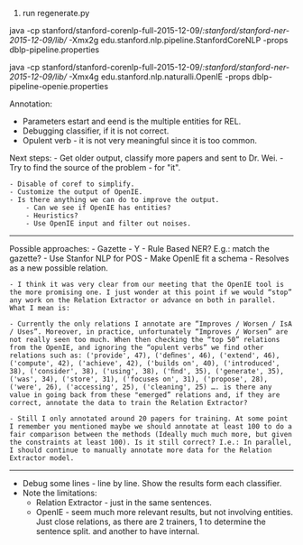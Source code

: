 1. run regenerate.py

java -cp stanford/stanford-corenlp-full-2015-12-09/*:stanford/stanford-ner-2015-12-09/lib/* -Xmx2g edu.stanford.nlp.pipeline.StanfordCoreNLP -props dblp-pipeline.properties

java -cp stanford/stanford-corenlp-full-2015-12-09/*:stanford/stanford-ner-2015-12-09/lib/* -Xmx4g edu.stanford.nlp.naturalli.OpenIE -props dblp-pipeline-openie.properties




Annotation:
- Parameters estart and eend is the multiple entities for REL.
- Debugging classifier, if it is not correct.
- Opulent verb - it is not very meaningful since it is too common.

Next steps:
    - Get older output, classify more papers and sent to Dr. Wei.
    - Try to find the source of the problem - for "it".

    - Disable of coref to simplify.
    - Customize the output of OpenIE.
    - Is there anything we can do to improve the output.
        - Can we see if OpenIE has entities?
        - Heuristics?
        - Use OpenIE input and filter out noises.

----------------------------

Possible approaches:
    - Gazette - Y
    - Rule Based NER? E.g.: match the gazette?
    - Use Stanfor NLP for POS
    - Make OpenIE fit a schema
    - Resolves as a new possible relation.

    - I think it was very clear from our meeting that the OpenIE tool is the more promising one. I just wonder at this point if we would “stop” any work on the Relation Extractor or advance on both in parallel. What I mean is:
    
    - Currently the only relations I annotate are “Improves / Worsen / IsA / Uses”. Moreover, in practice, unfortunately “Improves / Worsen” are not really seen too much. When then checking the “top 50” relations from the OpenIE, and ignoring the “opulent verbs” we find other relations such as: ('provide', 47), ('deﬁnes', 46), ('extend', 46), ('compute', 42), ('achieve', 42), ('builds on', 40), ('introduced', 38), ('consider', 38), ('using', 38), ('ﬁnd', 35), ('generate', 35), ('was', 34), ('store', 31), ('focuses on', 31), ('propose', 28), ('were', 26), ('accessing', 25), ('cleaning', 25) …. is there any value in going back from these "emerged” relations and, if they are correct, annotate the data to train the Relation Extractor?
    
    - Still I only annotated around 20 papers for training. At some point I remember you mentioned maybe we should annotate at least 100 to do a fair comparison between the methods (Ideally much much more, but given the constraints at least 100). Is it still correct? I.e.: In parallel, I should continue to manually annotate more data for the Relation Extractor model.

----------------------------

- Debug some lines - line by line. Show the results form each classifier.
- Note the limitations:
    - Relation Extractor - just in the same sentences.
    - OpenIE - seem much more relevant results, but not involving entities. Just close relations, as there are 2 trainers, 1 to determine the sentence split. and another to have internal.

